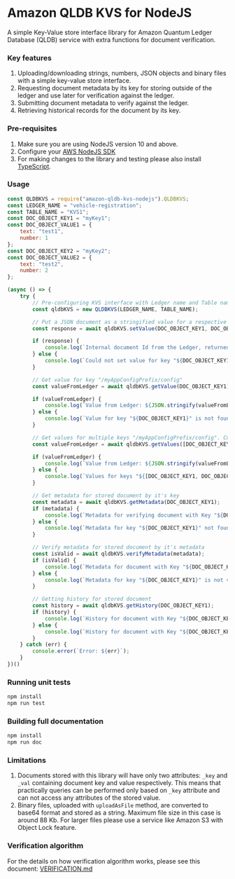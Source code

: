 # Amazon QLDB KVS for NodeJS

A simple Key-Value store interface library for Amazon Quantum Ledger Database (QLDB) service with extra functions for document verification. 

### Key features
1. Uploading/downloading strings, numbers, JSON objects and binary files with a simple key-value store interface.
2. Requesting document metadata by its key for storing outside of the ledger and use later for verification against the ledger.
3. Submitting document metadata to verify against the ledger.
4. Retrieving historical records for the document by its key.

### Pre-requisites

1. Make sure you are using NodeJS version 10 and above.
2. Configure your [AWS NodeJS SDK](https://docs.aws.amazon.com/sdk-for-javascript/v2/developer-guide/configuring-the-jssdk.html)
3. For making changes to the library and testing please also install [TypeScript](https://www.typescriptlang.org/index.html#download-links).

### Usage

``` Javascript
const QLDBKVS = require("amazon-qldb-kvs-nodejs").QLDBKVS;
const LEDGER_NAME = "vehicle-registration";
const TABLE_NAME = "KVS1";
const DOC_OBJECT_KEY1 = "myKey1";
const DOC_OBJECT_VALUE1 = {
    text: "test1",
    number: 1
};
const DOC_OBJECT_KEY2 = "myKey2";
const DOC_OBJECT_VALUE2 = {
    text: "test2",
    number: 2
};

(async () => {
    try {
        // Pre-configuring KVS interface with Ledger name and Table name that we will use for our Key-value storage
        const qldbKVS = new QLDBKVS(LEDGER_NAME, TABLE_NAME);

        // Put a JSON document as a stringified value for a respective key
        const response = await qldbKVS.setValue(DOC_OBJECT_KEY1, DOC_OBJECT_VALUE1);

        if (response) {
            console.log(`Internal document Id from the Ledger, returned by setValue: ${JSON.stringify(response)}`);
        } else {
            console.log(`Could not set value for key "${DOC_OBJECT_KEY1}"`);
        }

        // Get value for key "/myAppConfigPrefix/config"
        const valueFromLedger = await qldbKVS.getValue(DOC_OBJECT_KEY1);

        if (valueFromLedger) {
            console.log(`Value from Ledger: ${JSON.stringify(valueFromLedger)}`);
        } else {
            console.log(`Value for key "${DOC_OBJECT_KEY1}" is not found.`);
        }

        // Get values for multiple keys "/myAppConfigPrefix/config". Current limit is up to 32 keys at a time to avoid hitting QLDB limits.
        const valueFromLedger = await qldbKVS.getValues([DOC_OBJECT_KEY1, DOC_OBJECT_KEY2]);

        if (valueFromLedger) {
            console.log(`Value from Ledger: ${JSON.stringify(valueFromLedger)}`);
        } else {
            console.log(`Values for keys "${[DOC_OBJECT_KEY1, DOC_OBJECT_KEY2]}" is not found.`);
        }

        // Get metadata for stored document by it's key
        const metadata = await qldbKVS.getMetadata(DOC_OBJECT_KEY1);
        if (metadata) {
            console.log(`Metadata for verifying document with Key "${DOC_OBJECT_KEY1}": ${JSON.stringify(metadata)}`);
        } else {
            console.log(`Metadata for key "${DOC_OBJECT_KEY1}" not found.`);
        }

        // Verify metadata for stored document by it's metadata
        const isValid = await qldbKVS.verifyMetadata(metadata);
        if (isValid) {
            console.log(`Metadata for document with Key "${DOC_OBJECT_KEY1}" is valid.`);
        } else {
            console.log(`Metadata for key "${DOC_OBJECT_KEY1}" is not valid.`);
        }

        // Getting history for stored document
        const history = await qldbKVS.getHistory(DOC_OBJECT_KEY1);
        if (history) {
            console.log(`History for document with Key "${DOC_OBJECT_KEY1}": ${JSON.stringify(history)}`);
        } else {
            console.log(`History for document with Key "${DOC_OBJECT_KEY1}" is not found.`);
        }
    } catch (err) {
        console.error(`Error: ${err}`);
    }
})()
```

### Running unit tests
```bash
npm install
npm run test
```

### Building full documentation

```bash
npm install
npm run doc
```

### Limitations

1. Documents stored with this library will have only two attributes: `_key` and `_val` containing document key and value respectively. This means that practically queries can be performed only based on `_key` attribute and can not access any attributes of the stored value.
2. Binary files, uploaded with `uploadAsFile` method, are converted to base64 format and stored as a string. Maximum file size in this case is around 88 Kb. For larger files please use a service like Amazon S3 with Object Lock feature.

### Verification algorithm
For the details on how verification algorithm works, please see this document: [VERIFICATION.md](./VERIFICATION.md)
